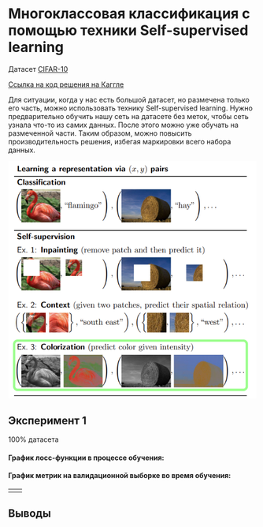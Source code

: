 # Многоклассовая классификация с помощью техники Self-supervised learning

Датасет [CIFAR-10](https://www.cs.toronto.edu/~kriz/cifar.html)

[Ссылка на код решения на Каггле](https://www.kaggle.com/anastasiiasemina1/lab-3-cv/)

Для ситуации, когда у нас есть большой датасет, но размечена только его часть, можно использовать технику Self-supervised learning.
Нужно предварительно обучить нашу сеть на датасете без меток, чтобы сеть узнала что-то из самих данных. После этого можно уже обучать на размеченной части. Таким образом, можно повысить производительность решения, избегая маркировки всего набора данных.

![img.png](img/img.png)

## Эксперимент 1
100% датасета
#### График лосс-функции в процессе обучения:

#### График метрик на валидационной выборке во время обучения:
|   |   |
|---|---|
|   |   |
## Выводы

